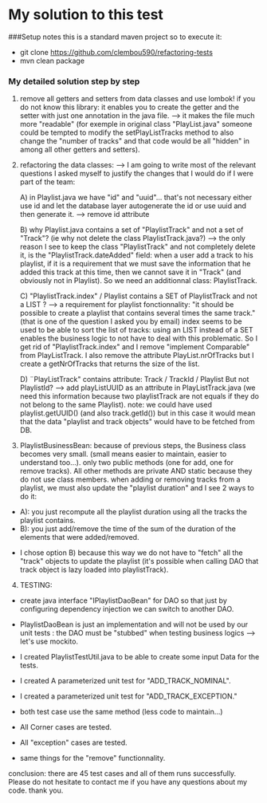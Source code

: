 # My solution to this test

###Setup notes
this is a standard maven project so to execute it:
 - git clone https://github.com/clembou590/refactoring-tests
 - mvn clean package

### My detailed solution step by step

1) remove all getters and setters from data classes and use lombok!
if you do not know this library: it enables you to create the getter and the setter with just one annotation in the java file.
--> it makes the file much more "readable" 
(for exemple in original class "PlayList.java" someone could be tempted to modify the setPlayListTracks method to also change the "number of tracks" and that code would be all "hidden" in among all other getters and setters).



2) refactoring the data classes:
--> I am going to write most of the relevant questions I asked myself to justify the changes that I would do if I were part of the team:

	A) in Playlist.java we have "id" and "uuid"... that's not necessary either use id and let the database layer autogenerate the id or use uuid and then generate it.
	--> remove id attribute

	B) why Playlist.java contains a set of "PlaylistTrack" and not a set of "Track"? (ie why not delete the class PlaylistTrack.java?)
	--> the only reason I see to keep the class "PlaylistTrack" and not completely delete it, is the "PlaylistTrack.dateAdded" field:
		when a user add a track to his playlist, if it is a requirement that we must save the information that he added this track at this time, then we cannot save it in "Track" (and obviously not in Playlist).
		So we need an additionnal class: PlaylistTrack.
		
	C) "PlaylistTrack.index" / Playlist contains a SET of PlaylistTrack and not a LIST ?
	--> a requirement for playlist fonctionnality: "it should be possible to create a playlist that contains several times the same track." (that is one of the question I asked you by email)
		index seems to be used to be able to sort the list of tracks: using an LIST instead of a SET enables the business logic to not have to deal with this problematic.
	    So I get rid of "PlaylistTrack.index" and I remove "implement Comparable" from PlayListTrack.
	    I also remove the attribute PlayList.nrOfTracks but I create a getNrOfTracks that returns the size of the list.
	    
	D) ¨PlayListTrack" contains attribute: Track / TrackId / Playlist But not PlaylistId?
	--> add playListUUID as an attribute in PlayListTrack.java (we need this information because two playlistTrack are not equals if they do not belong to the same Playlist).
	note: we could have used playlist.getUUID() (and also track.getId()) but in this case it would mean that the data "playlist and track objects" would have to be fetched from DB.
	
	 
3) PlaylistBusinessBean:
because of previous steps, the Business class becomes very small. (small means easier to maintain, easier to understand too...).
only two public methods (one for add, one for remove tracks). All other methods are private AND static because they do not use class members.
when adding or removing tracks from a playlist, we must also update the "playlist duration" and I see 2 ways to do it:
+ A): you just recompute all the playlist duration using all the tracks the playlist contains.
+ B): you just add/remove the time of the sum of the duration of the elements that were added/removed.

- I chose option B) because this way we do not have to "fetch" all the "track" objects to update the playlist (it's possible when calling DAO that track object is lazy loaded into playlistTrack).



4) TESTING:
+ create java interface "IPlaylistDaoBean" for DAO so that just by configuring dependency injection we can switch to another DAO.
+ PlaylistDaoBean is just an implementation and will not be used by our unit tests : the DAO must be "stubbed" when testing business logics --> let's use mockito.
+ I created PlaylistTestUtil.java to be able to create some input Data for the tests.



+ I created A parameterized unit test for "ADD_TRACK_NOMINAL".
+ I created a parameterized unit test for "ADD_TRACK_EXCEPTION."
+ both test case use the same method (less code to maintain...)
+ All Corner cases are tested.
+ All "exception" cases are tested.

+ same things for the "remove" functionnality.

conclusion:
there are 45 test cases and all of them runs successfully.
Please do not hesitate to contact me if you have any questions about my code.
thank you.


